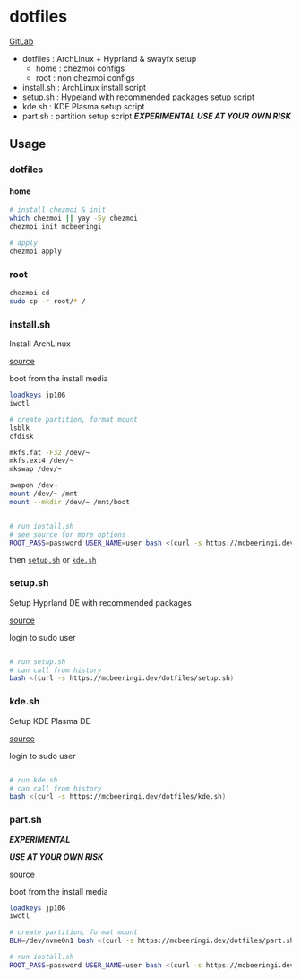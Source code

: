 # dotfiles

[GitLab](https://gitlab.com/mcbeeringi/dotfiles)

- dotfiles : ArchLinux + Hyprland & swayfx setup
	- home : chezmoi configs
	- root : non chezmoi configs
- install.sh : ArchLinux install script
- setup.sh : Hypeland with recommended packages setup script
- kde.sh : KDE Plasma setup script
- part.sh : partition setup script ***EXPERIMENTAL*** ***USE AT YOUR OWN RISK***

## Usage

### dotfiles

#### home

```sh
# install chezmoi & init
which chezmoi || yay -Sy chezmoi
chezmoi init mcbeeringi

# apply
chezmoi apply
```

### root

```sh
chezmoi cd
sudo cp -r root/* / 
```

### install.sh

Install ArchLinux

[source](install.sh)

boot from the install media

```sh
loadkeys jp106
iwctl

# create partition, format mount
lsblk
cfdisk

mkfs.fat -F32 /dev/~
mkfs.ext4 /dev/~
mkswap /dev/~

swapon /dev~
mount /dev/~ /mnt
mount --mkdir /dev/~ /mnt/boot


# run install.sh
# see source for more options
ROOT_PASS=password USER_NAME=user bash <(curl -s https://mcbeeringi.dev/dotfiles/install.sh)
```

then [`setup.sh`](#setupsh) or [`kde.sh`](#kdesh)

### setup.sh

Setup Hyprland DE with recommended packages

[source](setup.sh)

login to sudo user

```sh

# run setup.sh
# can call from history
bash <(curl -s https://mcbeeringi.dev/dotfiles/setup.sh)
```

### kde.sh

Setup KDE Plasma DE

[source](kde.sh)

login to sudo user

```sh

# run kde.sh
# can call from history
bash <(curl -s https://mcbeeringi.dev/dotfiles/kde.sh)
```

### part.sh
***EXPERIMENTAL***

***USE AT YOUR OWN RISK***

[source](part.sh)

boot from the install media

```sh
loadkeys jp106
iwctl

# create partition, format mount
BLK=/dev/nvme0n1 bash <(curl -s https://mcbeeringi.dev/dotfiles/part.sh)

# run install.sh
ROOT_PASS=password USER_NAME=user bash <(curl -s https://mcbeeringi.dev/dotfiles/install.sh)
```
